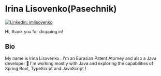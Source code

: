 <!---
aurgenblick/aurgenblick is a ✨ special ✨ repository because its `README.md` (this file) appears on your GitHub profile.
You can click the Preview link to take a look at your changes.
--->
# Irina Lisovenko(Pasechnik)
[![Linkedin: imlisovenko](https://img.shields.io/badge/-Irine%20Lisovenko-blue?style=flat-square&logo=Linkedin&logoColor=white&link=https://www.linkedin.com/in/imlisovenko/)](https://www.linkedin.com/in/imlisovenko/)

Hi, thank you for dropping in! 
## Bio

My name is Irina Lisovenko . I'm an Eurasian Patent Atorney and also a Java developer 🙂
I'm working mostly with Java and exploring the capabilities of Spring Boot, TypeScript and JavaScript !
